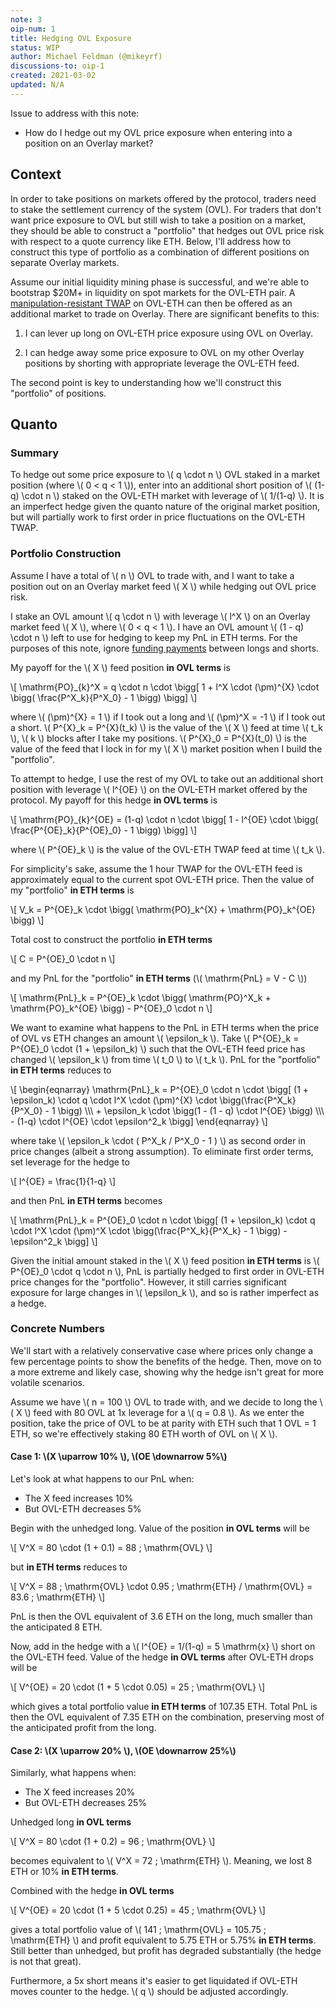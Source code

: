 ```yaml
---
note: 3
oip-num: 1
title: Hedging OVL Exposure
status: WIP
author: Michael Feldman (@mikeyrf)
discussions-to: oip-1
created: 2021-03-02
updated: N/A
---
```


Issue to address with this note:

- How do I hedge out my OVL price exposure when entering into a position on an Overlay market?


## Context

In order to take positions on markets offered by the protocol, traders need to stake the settlement currency of the system (OVL). For traders that don't want price exposure to OVL but still wish to take a position on a market, they should be able to construct a "portfolio" that hedges out OVL price risk with respect to a quote currency like ETH. Below, I'll address how to construct this type of portfolio as a combination of different positions on separate Overlay markets.

Assume our initial liquidity mining phase is successful, and we're able to bootstrap $20M+ in liquidity on spot markets for the OVL-ETH pair. A [manipulation-resistant TWAP](note-2) on OVL-ETH can then be offered as an additional market to trade on Overlay. There are significant benefits to this:

1. I can lever up long on OVL-ETH price exposure using OVL on Overlay.

2. I can hedge away some price exposure to OVL on my other Overlay positions by shorting with appropriate leverage the OVL-ETH feed.

The second point is key to understanding how we'll construct this "portfolio" of positions.


## Quanto

### Summary

To hedge out some price exposure to \\( q \cdot n \\) OVL staked in a market position (where \\( 0 < q < 1 \\)), enter into an additional short position of \\( (1-q) \cdot n \\) staked on the OVL-ETH market with leverage of \\( 1/(1-q) \\). It is an imperfect hedge given the quanto nature of the original market position, but will partially work to first order in price fluctuations on the OVL-ETH TWAP.

### Portfolio Construction

Assume I have a total of \\( n \\) OVL to trade with, and I want to take a position out on an Overlay market feed \\( X \\) while hedging out OVL price risk.

I stake an OVL amount \\( q \cdot n \\) with leverage \\( l^X \\) on an Overlay market feed \\( X \\), where \\( 0 < q < 1 \\). I have an OVL amount \\( (1 - q) \cdot n \\) left to use for hedging to keep my PnL in ETH terms. For the purposes of this note, ignore [funding payments](note-1) between longs and shorts.

My payoff for the \\( X \\) feed position **in OVL terms** is

\\[ \mathrm{PO}\_{k}^X = q \cdot n \cdot \bigg[ 1 + l^X \cdot (\pm)^{X} \cdot \bigg( \frac{P^X_k}{P^X_0} - 1 \bigg) \bigg] \\]

where \\( (\pm)^{X} = 1 \\) if I took out a long and \\( (\pm)^X = -1 \\) if I took out a short. \\( P^{X}_k = P^{X}(t_k) \\) is the value of the \\( X \\) feed at time \\( t_k \\), \\( k \\) blocks after I take my positions. \\( P^{X}_0 = P^{X}(t_0) \\) is the value of the feed that I lock in for my \\( X \\) market position when I build the "portfolio".

To attempt to hedge, I use the rest of my OVL to take out an additional short position with leverage \\( l^{OE} \\) on the OVL-ETH market offered by the protocol. My payoff for this hedge **in OVL terms** is

\\[ \mathrm{PO}\_{k}^{OE} = (1-q) \cdot n \cdot \bigg[ 1 - l^{OE} \cdot \bigg( \frac{P^{OE}_k}{P^{OE}_0} - 1 \bigg) \bigg] \\]

where \\( P^{OE}_k \\) is the value of the OVL-ETH TWAP feed at time \\( t_k \\).

For simplicity's sake, assume the 1 hour TWAP for the OVL-ETH feed is approximately equal to the current spot OVL-ETH price. Then the value of my "portfolio" **in ETH terms** is

\\[ V_k = P^{OE}\_k \cdot \bigg( \mathrm{PO}\_k^{X} + \mathrm{PO}\_k^{OE} \bigg) \\]

Total cost to construct the portfolio **in ETH terms**

\\[ C = P^{OE}\_0 \cdot n \\]

and my PnL for the "portfolio" **in ETH terms** (\\( \mathrm{PnL} = V - C \\))

\\[ \mathrm{PnL}\_k =  P^{OE}\_k \cdot \bigg( \mathrm{PO}^X_k + \mathrm{PO}\_k^{OE} \bigg) - P^{OE}\_0 \cdot n \\]

We want to examine what happens to the PnL in ETH terms when the price of OVL vs ETH changes an amount \\( \epsilon_k \\). Take \\( P^{OE}_k = P^{OE}_0 \cdot (1 + \epsilon_k) \\) such that the OVL-ETH feed price has changed \\( \epsilon_k \\) from time \\( t_0 \\) to \\( t_k \\). PnL for the "portfolio" **in ETH terms** reduces to

\\[
\begin{eqnarray}
\mathrm{PnL}\_k = P^{OE}\_0 \cdot n \cdot \bigg[ (1 + \epsilon_k) \cdot q \cdot l^X \cdot (\pm)^{X} \cdot \bigg(\frac{P^X_k}{P^X_0} - 1 \bigg) \\\\\\
\+ \epsilon\_k \cdot \bigg(1 - (1 - q) \cdot l^{OE} \bigg) \\\\\\
\- (1-q) \cdot l^{OE} \cdot \epsilon^2_k \bigg]
\end{eqnarray}
\\]

where take \\( \epsilon_k \cdot ( P^X_k / P^X_0 - 1 ) \\) as second order in price changes (albeit a strong assumption). To eliminate first order terms, set leverage for the hedge to

\\[ l^{OE} = \frac{1}{1-q} \\]

and then PnL **in ETH terms** becomes

\\[ \mathrm{PnL}\_k = P^{OE}\_0 \cdot n \cdot \bigg[ (1 + \epsilon_k) \cdot q \cdot l^X \cdot (\pm)^X \cdot \bigg(\frac{P^X_k}{P^X_k} - 1 \bigg) - \epsilon^2_k \bigg] \\]

Given the initial amount staked in the \\( X \\) feed position **in ETH terms** is \\( P^{OE}\_0 \cdot q \cdot n \\), PnL is partially hedged to first order in OVL-ETH price changes for the "portfolio". However, it still carries significant exposure for large changes in \\( \epsilon_k \\), and so is rather imperfect as a hedge.


### Concrete Numbers

We'll start with a relatively conservative case where prices only change a few percentage points to show the benefits of the hedge. Then, move on to a more extreme and likely case, showing why the hedge isn't great for more volatile scenarios.

Assume we have \\( n = 100 \\) OVL to trade with, and we decide to long the \\( X \\) feed with 80 OVL at 1x leverage for a \\( q = 0.8 \\). As we enter the position, take the price of OVL to be at parity with ETH such that 1 OVL = 1 ETH, so we're effectively staking 80 ETH worth of OVL on \\( X \\).

#### Case 1: \\(X \uparrow 10\% \\), \\(OE \downarrow 5\%\\)

Let's look at what happens to our PnL when:

 - The X feed increases 10%
 - But OVL-ETH decreases 5%

Begin with the unhedged long. Value of the position **in OVL terms** will be

\\[ V^X = 80 \cdot (1 + 0.1) = 88 \; \mathrm{OVL} \\]

but **in ETH terms** reduces to

\\[ V^X = 88 \; \mathrm{OVL} \cdot 0.95 \; \mathrm{ETH} / \mathrm{OVL} = 83.6 \; \mathrm{ETH} \\]

PnL is then the OVL equivalent of 3.6 ETH on the long, much smaller than the anticipated 8 ETH.

Now, add in the hedge with a \\( l^{OE} = 1/(1-q) = 5 \mathrm{x} \\) short on the OVL-ETH feed. Value of the hedge **in OVL terms** after OVL-ETH drops will be

\\[ V^{OE} = 20 \cdot (1 + 5 \cdot 0.05) = 25 \; \mathrm{OVL} \\]

which gives a total portfolio value **in ETH terms** of 107.35 ETH. Total PnL is then the OVL equivalent of 7.35 ETH on the combination, preserving most of the anticipated profit from the long.

#### Case 2: \\(X \uparrow 20\% \\), \\(OE \downarrow 25\%\\)

Similarly, what happens when:

 - The X feed increases 20%
 - But OVL-ETH decreases 25%

Unhedged long **in OVL terms**

\\[ V^X = 80 \cdot (1 + 0.2) = 96 \; \mathrm{OVL} \\]

becomes equivalent to \\( V^X = 72 \; \mathrm{ETH} \\). Meaning, we lost 8 ETH or 10% **in ETH terms**.

Combined with the hedge **in OVL terms**

\\[ V^{OE} = 20 \cdot (1 + 5 \cdot 0.25) = 45 \; \mathrm{OVL} \\]

gives a total portfolio value of \\( 141 \; \mathrm{OVL} = 105.75 \; \mathrm{ETH} \\) and profit equivalent to 5.75 ETH or 5.75% **in ETH terms**. Still better than unhedged, but profit has degraded substantially (the hedge is not that great).

Furthermore, a 5x short means it's easier to get liquidated if OVL-ETH moves counter to the hedge. \\( q \\) should be adjusted accordingly.
